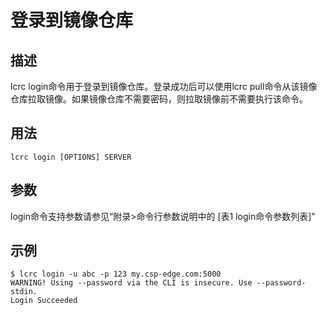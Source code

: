 # 登录到镜像仓库<a name="ZH-CN_TOPIC_0184808123"></a>

## 描述<a name="zh-cn_topic_0183111387_section71502175515"></a>

lcrc login命令用于登录到镜像仓库。登录成功后可以使用lcrc pull命令从该镜像仓库拉取镜像。如果镜像仓库不需要密码，则拉取镜像前不需要执行该命令。

## 用法<a name="zh-cn_topic_0183111387_section63262635520"></a>

```
lcrc login [OPTIONS] SERVER
```

## 参数<a name="zh-cn_topic_0183111387_section1691194220558"></a>

login命令支持参数请参见“附录>命令行参数说明中的 [表1 login命令参数列表]”
## 示例<a name="zh-cn_topic_0183111387_section192534542553"></a>

```
$ lcrc login -u abc -p 123 my.csp-edge.com:5000
WARNING! Using --password via the CLI is insecure. Use --password-stdin.
Login Succeeded
```

